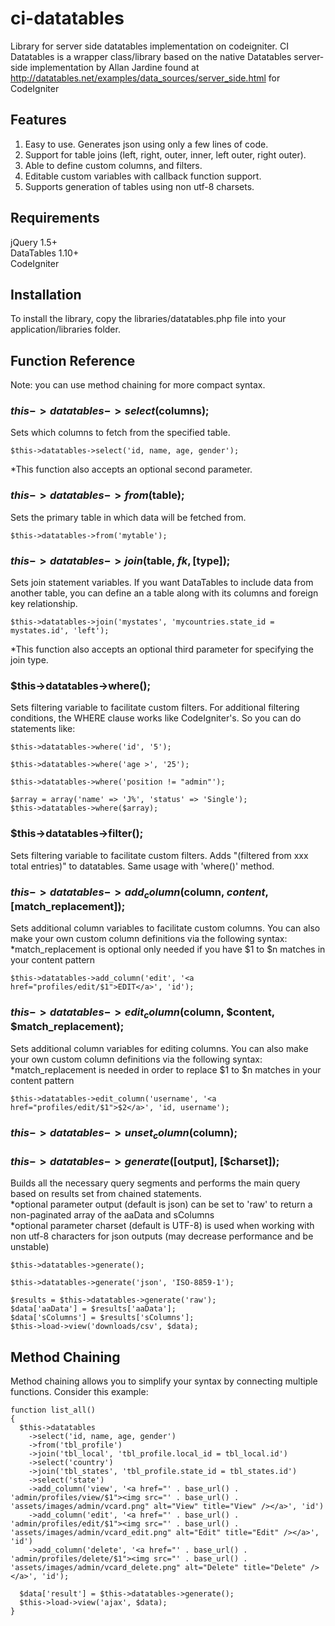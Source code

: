 # ci-datatables
Library for server side  datatables implementation on codeigniter. CI Datatables is a wrapper class/library based on the native Datatables server-side implementation by Allan Jardine
found at http://datatables.net/examples/data_sources/server_side.html for CodeIgniter

## Features
1. Easy to use. Generates json using only a few lines of code.
2. Support for table joins (left, right, outer, inner, left outer, right outer).
3. Able to define custom columns, and filters.
4. Editable custom variables with callback function support.
5. Supports generation of tables using non utf-8 charsets.

## Requirements
jQuery 1.5+   
DataTables 1.10+   
CodeIgniter

## Installation
To install the library, copy the libraries/datatables.php file into your application/libraries folder.


## Function Reference
Note: you can use method chaining for more compact syntax. 
### $this->datatables->select($columns);
Sets which columns to fetch from the specified table.  

```
$this->datatables->select('id, name, age, gender');
```
*This function also accepts an optional second parameter.
### $this->datatables->from($table);
Sets the primary table in which data will be fetched from.

```
$this->datatables->from('mytable');
```
### $this->datatables->join($table, $fk, [$type]);
Sets join statement variables. If you want DataTables to include data from another table, you can define an a table along with its columns and foreign key relationship.

```
$this->datatables->join('mystates', 'mycountries.state_id = mystates.id', 'left');
```
*This function also accepts an optional third parameter for specifying the join type.  
### $this->datatables->where();
Sets filtering variable to facilitate custom filters.
For additional filtering conditions, the WHERE clause works like CodeIgniter's. So you can do statements like:  

```
$this->datatables->where('id', '5');
```

```
$this->datatables->where('age >', '25');
```

```
$this->datatables->where('position != "admin"');
```

```
$array = array('name' => 'J%', 'status' => 'Single');
$this->datatables->where($array);
```

### $this->datatables->filter();
Sets filtering variable to facilitate custom filters. Adds "(filtered from xxx total entries)" to datatables. Same usage with 'where()' method. 
### $this->datatables->add_column($column, $content, [$match_replacement]);
Sets additional column variables to facilitate custom columns. You can also make your own custom column definitions via the following syntax:
*match_replacement is optional only needed if you have $1 to $n matches in your content pattern  

```
$this->datatables->add_column('edit', '<a href="profiles/edit/$1">EDIT</a>', 'id');
```
### $this->datatables->edit_column($column, $content, $match_replacement);
Sets additional column variables for editing columns. You can also make your own custom column definitions via the following syntax:
*match_replacement is needed in order to replace $1 to $n matches in your content pattern  

```
$this->datatables->edit_column('username', '<a href="profiles/edit/$1">$2</a>', 'id, username');
```
### $this->datatables->unset_column($column);    
### $this->datatables->generate([$output], [$charset]);
Builds all the necessary query segments and performs the main query based on results set from chained statements.  
*optional parameter output (default is json) can be set to 'raw' to return a non-paginated array of the aaData and sColumns  
*optional parameter charset (default is UTF-8) is used when working with non utf-8 characters for json outputs (may decrease performance and be unstable)

```
$this->datatables->generate();
```

```
$this->datatables->generate('json', 'ISO-8859-1');
```

```
$results = $this->datatables->generate('raw');
$data['aaData'] = $results['aaData'];
$data['sColumns'] = $results['sColumns'];
$this->load->view('downloads/csv', $data);
```

## Method Chaining

Method chaining allows you to simplify your syntax by connecting multiple functions. Consider this example:  
```
function list_all()
{
  $this->datatables
    ->select('id, name, age, gender')
    ->from('tbl_profile')
    ->join('tbl_local', 'tbl_profile.local_id = tbl_local.id')
    ->select('country')
    ->join('tbl_states', 'tbl_profile.state_id = tbl_states.id')
    ->select('state')
    ->add_column('view', '<a href="' . base_url() . 'admin/profiles/view/$1"><img src="' . base_url() . 'assets/images/admin/vcard.png" alt="View" title="View" /></a>', 'id')
    ->add_column('edit', '<a href="' . base_url() . 'admin/profiles/edit/$1"><img src="' . base_url() . 'assets/images/admin/vcard_edit.png" alt="Edit" title="Edit" /></a>', 'id')
    ->add_column('delete', '<a href="' . base_url() . 'admin/profiles/delete/$1"><img src="' . base_url() . 'assets/images/admin/vcard_delete.png" alt="Delete" title="Delete" /></a>', 'id');

  $data['result'] = $this->datatables->generate();
  $this->load->view('ajax', $data);
}
```

